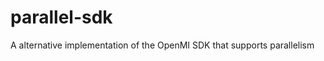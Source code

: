 parallel-sdk
============

A alternative implementation of the OpenMI SDK that supports parallelism
